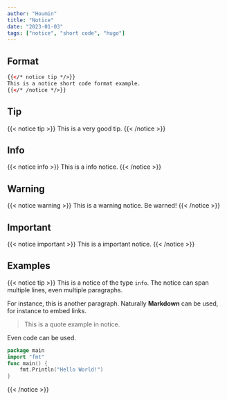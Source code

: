 ```yaml
---
author: "Houmin"
title: "Notice"
date: "2023-01-03"
tags: ["notice", "short code", "hugo"]
---
```


## Format

```html
{{</* notice tip */>}}
This is a notice short code format example.
{{</* /notice */>}}
```

## Tip

{{< notice tip >}}
This is a very good tip.
{{< /notice >}}

## Info

{{< notice info >}}
This is a info notice.
{{< /notice >}}

## Warning
{{< notice warning >}}
This is a warning notice. Be warned!
{{< /notice >}}

## Important

{{< notice important >}}
This is a important notice.
{{< /notice >}}

## Examples

{{< notice tip >}}
This is a notice of the type `info`. The notice can span multiple lines, even multiple paragraphs.

For instance, this is another paragraph. Naturally **Markdown** can be used, for instance to embed links.

> This is a quote example in notice.

Even code can be used.
```go
package main
import "fmt"
func main() {
	fmt.Println("Hello World!")
}
```
{{< /notice >}}

